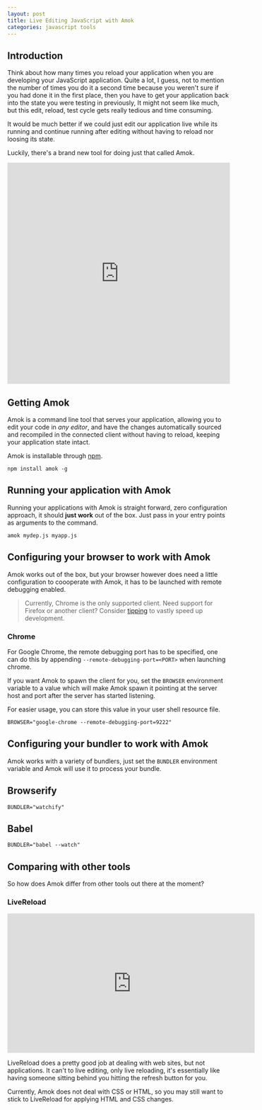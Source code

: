 ```yaml
---
layout: post
title: Live Editing JavaScript with Amok
categories: javascript tools
---
```


## Introduction

Think about how many times you reload your application when you are developing
your JavaScript application. Quite a lot, I guess, not to mention the number of
times you do it a second time because you weren't sure if you had done it in the
first place, then you have to get your application back into the state you were
testing in previously, It might not seem like much, but this edit, reload, test
cycle gets really tedious and time consuming.

It would be much better if we could just edit our application live while its
running and continue running after editing without having to reload nor loosing its state.

Luckily, there's a brand new tool for doing just that called Amok.

<iframe width="100%" height="500px" src="https://www.youtube.com/embed/xHXqyfkct2w" frameborder="0" allowfullscreen></iframe>

## Getting Amok

Amok is a command line tool that serves your application, allowing you to edit
your code in *any editor*, and have the changes automatically sourced and
recompiled in the connected client without having to reload,
keeping your application state intact.

Amok is installable through [npm](npm).

```
npm install amok -g
```

## Running your application with Amok
Running your applications with Amok is straight forward, zero configuration approach,
it should **just work** out of the box. Just pass in your entry points as arguments to the command.

```
amok mydep.js myapp.js
```

## Configuring your browser to work with Amok

Amok works out of the box, but your browser
however does need a little configuration to coooperate with Amok,
it has to be launched with remote debugging enabled.

> Currently, Chrome is the only supported client.
> Need support for Firefox or another client?
> Consider [tipping](https://www.gittip.com/caspervonb) to vastly speed up development.

### Chrome
For Google Chrome, the remote debugging port has to be specified,
one can do this by appending `--remote-debugging-port=<PORT>` when launching chrome.

If you want Amok to spawn the client for you, set the `BROWSER` environment variable to a value which will make Amok spawn it pointing at the server host and port after the server has started listening.

For easier usage, you can store this value in your user shell resource file.

```
BROWSER="google-chrome --remote-debugging-port=9222"
```

## Configuring your bundler to work with Amok
Amok works with a variety of bundlers, just set the `BUNDLER` environment
variable and Amok will use it to process your bundle.

## Browserify
```
BUNDLER="watchify"
```

## Babel
```
BUNDLER="babel --watch"
```

## Comparing with other tools
So how does Amok differ from other tools out there at the moment?

### LiveReload

<iframe width="560" height="315" src="https://www.youtube.com/embed/RcOFZ_zZOmU" frameborder="0" allowfullscreen></iframe>

LiveReload does a pretty good job at dealing with web sites, but not applications.
It can't to live editing, only live reloading, it's essentially like having someone sitting behind you hitting the refresh button for you.

Currently, Amok does not deal with CSS or HTML, so you may still want to stick to LiveReload for applying HTML and CSS changes.
